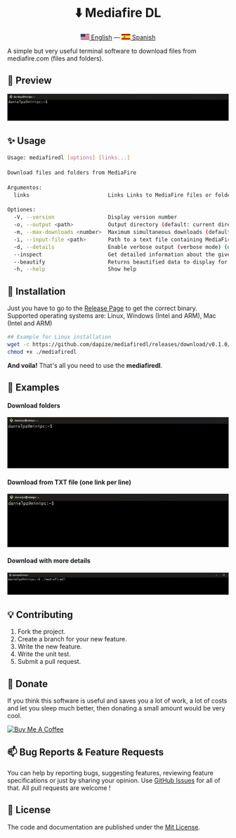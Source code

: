 <div align="center">
    <p>
        <h1>⬇️ Mediafire DL</h1>
    </p>
    <p>
        <a href="README.md"><img src="en_US.png" alt="English Language"/> English</a> — <a href="README-es_ES.md"><img src="es_ES.png" alt="English Language"/> Spanish</a>
    </p>
</div>

A simple but very useful terminal software to download files from mediafire.com (files and folders).

## 📸 Preview

![Preview!](preview.gif)

## ✨ Usage

```bash
Usage: mediafiredl [options] [links...]

Download files and folders from MediaFire

Argumentos:
  links                         Links Links to MediaFire files or folders

Optiones:
  -V, --version                 Display version number
  -o, --output <path>           Output directory (default: current directory) (default: "./")
  -m, --max-downloads <number>  Maximum simultaneous downloads (default: "2")
  -i, --input-file <path>       Path to a text file containing MediaFire links
  -d, --details                 Enable verbose output (verbose mode) (default: false)
  --inspect                     Get detailed information about the given link without downloading the file. (default: false)
  --beautify                    Returns beautified data to display for the 'inspect' option. (default: false)
  -h, --help                    Show help
```

## 🔧 Installation

Just you have to go to the [Release Page](https://github.com/dapize/mediafiredl/releases) to get the correct binary. Supported operating systems are: Linux, Windows (Intel and ARM), Mac (Intel and ARM)

```bash
## Example for Linux installation
wget -c https://github.com/dapize/mediafiredl/releases/download/v0.1.0/mediafiredl_linux -O mediafiredl
chmod +x ./mediafiredl
```

**And voila!** That's all you need to use the **mediafiredl**.

## 📌 Examples

#### Download folders

![Preview!](folder.gif)

#### Download from TXT file (one link per line)

![Preview!](file.gif)

#### Download with more details

![Preview!](details.gif)

## 💡 Contributing

1. Fork the project.
2. Create a branch for your new feature.
3. Write the new feature.
4. Write the unit test.
5. Submit a pull request.

## 💖 Donate

If you think this software is useful and saves you a lot of work, a lot of costs and let you sleep much better, then donating a small amount would be very cool.

<a href="https://www.buymeacoffee.com/danielpz" target="_blank"><img src="https://cdn.buymeacoffee.com/buttons/default-orange.png" alt="Buy Me A Coffee" height="41" width="174"></a>

## 📫 Bug Reports & Feature Requests

You can help by reporting bugs, suggesting features, reviewing feature specifications or just by sharing your opinion. Use [GitHub Issues](https://github.com/dapize/mediafiredl/issues) for all of that. All pull requests are welcome !

## 🧾 License

The code and documentation are published under the [Mit License](LICENSE).
